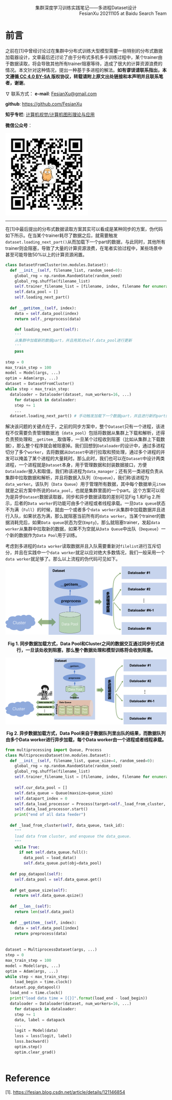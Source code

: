 <div align='center'>
  集群深度学习训练实践笔记——多进程Dataset设计
</div>
<div align='right'>
  FesianXu 20211105 at Baidu Search Team
</div>



# 前言

之前在[1]中曾经讨论过在集群中分布式训练大型模型需要一些特别的分布式数据加载器设计，文章最后还讨论了由于分布式多机多卡训练过程中，某个trainer由于数据读取，将会导致其他所有trainer阻塞等待，造成了很大的计算资源浪费的情况。本文针对这种情况，提出一种基于多进程的解法。**如有谬误请联系指出，本文遵循[ CC 4.0 BY-SA ](http://creativecommons.org/licenses/by-sa/4.0/)版权协议，转载请附上原文出处链接和本声明并且联系笔者，谢谢**。

$\nabla$ 联系方式：
**e-mail**: FesianXu@gmail.com

**github**: https://github.com/FesianXu

**知乎专栏**: [计算机视觉/计算机图形理论与应用](https://zhuanlan.zhihu.com/c_1265262560611299328)

**微信公众号**：

![qrcode][qrcode]

----



在[1]中最后提出的分布式数据读取方案其实可以看成是某种同步的方案，伪代码如下所示。在当某个trainer耗尽了数据之后，就需要触发`dataset.loading_next_part()`从而加载下一个part的数据，与此同时，其他所有trainer则会阻塞，导致了大量的计算资源浪费，在笔者实验过程中，某些场景中甚至可能导致$50\%$以上的计算资源闲置。

```python
class DatasetFromCluster(nn.modules.Dataset):
  def __init__(self, filename_list, random_seed=0):
    global_rng = np.random.RandomState(random_seed)
    global_rng.shuffle(filename_list)
    self.trainer_filename_list = [filename, index, filename for enumerate(filename_list) if index % trainer_num == trainer_id]
    self.data_pool = []
    self.loading_next_part()

  def __getitem__(self, index):
    data = self.data_pool(index)
    return self._preprocess(data)
    
	def loading_next_part(self):
    '''
    从集群中加载新的数据part，并且用其对self.data_pool进行更新
    '''
    pass

step = 0
max_train_step = 100
model = Model(args, ...)
optim = Adam(args, ...)
dataset = DatasetFromCluster()
while step < max_train_step:
  dataloader = Dataloader(dataset, num_workers=16, ...)
	for datapack in dataloader:
    step += 1
    ...
  dataset.loading_next_part() # 手动触发加载下一个数据part，并且进行新的part的训练。
```

解决该问题的关键点在于，之前的同步方案中，整个`Dataset`只有一个进程，该进程不仅需要负责管理数据池（`data_pool`）包括将数据从集群上下载和解析，还得负责预处理和`__getitem__`取值等，一旦某个过程收到阻塞（比如从集群上下载数据），那么整个程序就会被阻塞掉。我们回想到`Dataloader`的设计中，通过多进程切分了多个`worker`，去将数据从`Dataset`中进行拉取和预处理，通过多个进程的并发可以掩盖了某个进程的大量耗时。那么此时，我们也可以在`Dataset`中设计两类进程，一个进程就是`Dataset`本身，用于管理数据和封装数据接口，方便`Dataloader`接入和取值，我们称该进程为`data_manager`；还有另一类进程负责从集群中拉取数据和解析，并且将数据入队列（`Enqueue`），我们称该进程为`data_worker`。该队列（`Data Queue`）用于管理所有数据，其中每个数据单元`item`就是之前方案中所说的`data_pool`，也就是集群里面的一个part。这个方案可以视为是异步`Dataset`数据读取器，同步和异步数据读取的差别可见Fig 1.和Fig 2.所示，后者的`Data worker`的功能可由多个进程或者线程承载。一旦`Data queue`状态不为满（`Full`）的时候，就由一个或者多个`data worker`从集群中加载数据并且进行入队，如果状态为满，那么就阻塞当前所有的`data worker`。当某个trainer的数据消耗完后，如果`Data queue`状态为空(`Empty`)，那么就阻塞trainer，发起`data worker`从集群中拉取新的数据，如果不为空就从`Data Queue`中出队（`Dequeue`）一个新的数据作为`Data Pool`用于训练。

考虑到多进程的`data worker`读取数据并且入队需要重新对`filelist`进行互斥切分，并且在实践中一个`data worker`就足以应对绝大多数情况，我们一般采用一个`data worker`就足够了。那么以上流程的伪代码可见如下。

![sync_dataset][sync_dataset]

<div align='center'>
  <b>
    Fig 1. 同步数据加载方式，Data Pool和Cluster之间的数据交互通过同步形式进行，一旦该处收到阻塞，那么整个数据处理和模型训练将会收到阻塞。
  </b>
</div>

![async_dataset][async_dataset]

<div align='center'>
  <b>
    Fig 2. 异步数据加载方式，Data Pool来自于数据队列里出队的结果，而数据队列由多个Data worker进行异步加载，每个Data worker由一个进程或者线程承载。
  </b>
</div>



```python
from multiprocessing import Queue, Process
class MultiprocessDataset(nn.modules.Dataset):
  def __init__(self, filename_list, queue_size=4, random_seed=0):
    global_rng = np.random.RandomState(random_seed)
    global_rng.shuffle(filename_list)
    self.trainer_filename_list = [filename, index, filename for enumerate(filename_list) if index % trainer_num == trainer_id]
    
    self.cur_data_pool = []
    self.data_queue = Queue(maxsize=queue_size)
    self.datapart_index = 0
    self.data_load_processor = Process(target=self._load_from_cluster, args=(self.data_queue, 0))
    self.data_load_processor.start()
    print("end of all data feeder")
  
  def _load_from_cluster(self, data_queue, task_id):
    """
    load data from cluster, and enqueue the data_queue.
    """
    while True:
      if not self.data_queue.full():
      	data_pool = load_data()
        self.data_queue.put(obj=data_pool)
  
  def pop_datapool(self):
    self.data_pool = self.data_queue.get()
 
  def get_queue_size(self):
    return self.data_queue.qsize()
  
  def __len__(self):
    return len(self.data_pool)
  
  def __getitem__(self, index):
    data = self.data_pool[index]
    return preprocess(data)


dataset = MultiprocessDataset(args, ...)
step = 0
max_train_step = 100
model = Model(args, ...)
optim = Adam(args, ...)
while step < max_train_step:
	load_begin = time.clock()
  dataset.pop_datapool()
  load_end = time.clock()
  print("load data time = [{}]".format(load_end - load_begin))
  dataloader = Dataloader(dataset, num_workers=16, ...)
	for datapack in dataloader:
    step += 1
    data, label = datapack
    ...
    logit = Model(data)
    loss = loss(logit, label)
    loss.backward()
    optim.step()
    optim.clear_grad()
    
```





# Reference

[1]. https://fesian.blog.csdn.net/article/details/121146854





[qrcode]: ./imgs/qrcode.jpg

[sync_dataset]: ./imgs/sync_dataset.png
[async_dataset]: ./imgs/async_dataset.png



